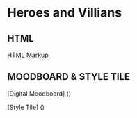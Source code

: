 # Heroes and Villians

## HTML

[HTML Markup](https://csd3sign.github.io/Heroes-Villians/index.html)

## MOODBOARD & STYLE TILE

[Digital Moodboard] ()

[Style Tile] ()

